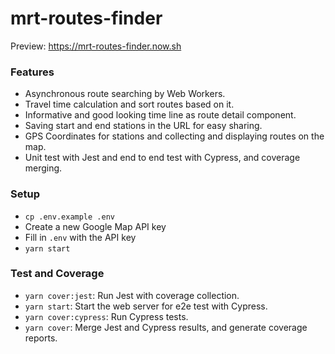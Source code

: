 # mrt-routes-finder

Preview: https://mrt-routes-finder.now.sh

### Features

- Asynchronous route searching by Web Workers.
- Travel time calculation and sort routes based on it.
- Informative and good looking time line as route detail component.
- Saving start and end stations in the URL for easy sharing.
- GPS Coordinates for stations and collecting and displaying routes on the map.
- Unit test with Jest and end to end test with Cypress, and coverage merging.

### Setup

- `cp .env.example .env`
- Create a new Google Map API key
- Fill in `.env` with the API key
- `yarn start`

### Test and Coverage

- `yarn cover:jest`: Run Jest with coverage collection.
- `yarn start`: Start the web server for e2e test with Cypress.
- `yarn cover:cypress`: Run Cypress tests.
- `yarn cover`: Merge Jest and Cypress results, and generate coverage reports.
